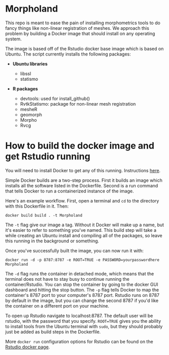 # Morpholand

This repo is meant to ease the pain of installing morphometrics tools to do fancy things like non-linear registration of meshes. We approach this problem by building a Docker image that should install on any operating system. 

The image is based off of the Rstudio docker base image which is based on Ubuntu. The script currently installs the following packages:

- **Ubuntu libraries**
  - libssl
  - statismo

- **R packages**
  - devtools: used for install_github()
  - RvtkStatismo: package for non-linear mesh registration
  - mesheR
  - geomorph
  - Morpho
  - Rvcg

# How to build the docker image and get Rstudio running

You will need to install Docker to get any of this running. Instructions [here](https://docs.docker.com/get-docker/).

Simple Docker builds are a two-step process. First it builds an image which installs all the software listed in the Dockerfile. Second is a run command that tells Docker to run a containerized instance of the image. 

Here's an example workflow. First, open a terminal and ```cd``` to the directory with this Dockerfile in it. Then:

```docker build build . -t Morpholand```

The ```-t``` flag give our image a tag. Without it Docker will make up a name, but it's easier to refer to something you've named. This build step will take a while creating an Ubuntu install and compiling all of the packages, so leave this running in the background or something. 

Once you've successfully built the image, you can now run it with:

```docker run -d -p 8787:8787 -e ROOT=TRUE -e PASSWORD=yourpasswordhere Morpholand```

The ```-d``` flag runs the container in detached mode, which means that the terminal does not have to stay busy to continue running the container/Rstudio. You can stop the container by going to the docker GUI dashboard and hitting the stop button. The ```-p``` flag tells Docker to map the container's 8787 port to your computer's 8787 port. Rstudio runs on 8787 by default in the image, but you can change the second 8787 if you'd like the container on a different port on your machine. 

To open up Rstudio navigate to localhost:8787. The default user will be rstudio, with the password that you specify. ```ROOT=TRUE``` gives you the ability to install tools from the Ubuntu terminal with ```sudo```, but they should probably just be added as build steps in the Dockerfile. 

More ```docker run``` configuration options for Rstudio can be found on the [Rstudio docker page](https://hub.docker.com/r/rocker/rstudio).


